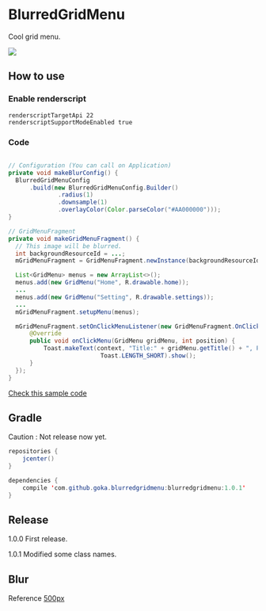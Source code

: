 # BlurredGridMenu
Cool grid menu.

![](https://github.com/gotokatsuya/BlurredGridMenu/blob/master/image.jpg)

## How to use

### Enable renderscript
```
renderscriptTargetApi 22  
renderscriptSupportModeEnabled true
```

### Code
```java

// Configuration (You can call on Application)
private void makeBlurConfig() {
  BlurredGridMenuConfig
      .build(new BlurredGridMenuConfig.Builder()
              .radius(1)
              .downsample(1)
              .overlayColor(Color.parseColor("#AA000000")));
}

// GridMenuFragment
private void makeGridMenuFragment() {
  // This image will be blurred.
  int backgroundResourceId = ...;
  mGridMenuFragment = GridMenuFragment.newInstance(backgroundResourceId)

  List<GridMenu> menus = new ArrayList<>();
  menus.add(new GridMenu("Home", R.drawable.home));
  ...
  menus.add(new GridMenu("Setting", R.drawable.settings));
  ...
  mGridMenuFragment.setupMenu(menus);

  mGridMenuFragment.setOnClickMenuListener(new GridMenuFragment.OnClickMenuListener() {
      @Override
      public void onClickMenu(GridMenu gridMenu, int position) {
          Toast.makeText(context, "Title:" + gridMenu.getTitle() + ", Position:" + position,
                          Toast.LENGTH_SHORT).show();
      }
  });
}
```
[Check this sample code](https://github.com/gotokatsuya/BlurredGridMenu/blob/master/app/src/main/java/com/goka/sample/MainActivity.java)


## Gradle

Caution : Not release now yet.

```java
repositories {
    jcenter()
}

dependencies {
    compile 'com.github.goka.blurredgridmenu:blurredgridmenu:1.0.1'
}
```


## Release
1.0.0
 First release.

1.0.1
 Modified some class names.

## Blur
Reference
[500px](https://github.com/500px/500px-android-blur)

